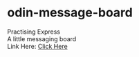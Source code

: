 # odin-message-board
Practising Express \
A little messaging board \
Link Here: [Click Here](https://ancient-atoll-24811.herokuapp.com/)
